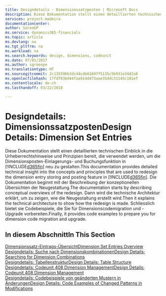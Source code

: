 ```yaml
---
title: Designdetails - Dimensionssatzposten | Microsoft Docs
description: Diese Dokumentation stellt einen detaillierten technischen Einblick in die Urheberrechtshinweise und Prinzipien bereit, die verwendet werden, um die Dimensionsposten-Einlagerungs- und Buchungsfunktion in  neu zu gestalten.
services: project-madeira
documentationcenter: 
author: SorenGP
ms.service: dynamics365-financials
ms.topic: article
ms.devlang: na
ms.tgt_pltfrm: na
ms.workload: na
ms.search.keywords: design, dimensions, codeunit
ms.date: 07/01/2017
ms.author: sgroespe
ms.translationtype: HT
ms.sourcegitcommit: 2c13559bb3dc44cdb61697f5135c5b931e34d2a8
ms.openlocfilehash: 17fd783bd44faa914d473aae35ddc31145c181ef
ms.contentlocale: de-ch
ms.lasthandoff: 03/22/2018

---
```

# <a name="design-details-dimension-set-entries"></a><span data-ttu-id="ddfba-103">Designdetails: Dimensionssatzposten</span><span class="sxs-lookup"><span data-stu-id="ddfba-103">Design Details: Dimension Set Entries</span></span>
<span data-ttu-id="ddfba-104">Diese Dokumentation stellt einen detaillierten technischen Einblick in die Urheberrechtshinweise und Prinzipien bereit, die verwendet werden, um die Dimensionsposten-Einlagerungs- und Buchungsfunktion in [!INCLUDE[d365fin](includes/d365fin_md.md)] neu zu gestalten.</span><span class="sxs-lookup"><span data-stu-id="ddfba-104">This documentation provides detailed technical insight into the concepts and principles that are used to redesign the dimension entry storing and posting feature in [!INCLUDE[d365fin](includes/d365fin_md.md)].</span></span> <span data-ttu-id="ddfba-105">Die Dokumentation beginnt mit der Beschreibung der konzeptionellen Übersichten der Neugestaltung.</span><span class="sxs-lookup"><span data-stu-id="ddfba-105">The documentation starts by describing conceptual overviews of the redesign.</span></span> <span data-ttu-id="ddfba-106">Dann wird die technische Architektur erklärt, um zu zeigen, wie die Neugestaltung erstellt wird.</span><span class="sxs-lookup"><span data-stu-id="ddfba-106">Then it explains the technical architecture to show how the redesign is made.</span></span> <span data-ttu-id="ddfba-107">Schliesslich bietet sie Codebeispiele, die Sie für Dimensionscodemigration und -Upgrade vorbereiten.</span><span class="sxs-lookup"><span data-stu-id="ddfba-107">Finally, it provides code examples to prepare you for dimension code migration and upgrade.</span></span>  

## <a name="in-this-section"></a><span data-ttu-id="ddfba-108">In diesem Abschnitt</span><span class="sxs-lookup"><span data-stu-id="ddfba-108">In This Section</span></span>  
[<span data-ttu-id="ddfba-109">Dimensionssatz-Eintrags-Übersicht</span><span class="sxs-lookup"><span data-stu-id="ddfba-109">Dimension Set Entries Overview</span></span>](design-details-dimension-set-entries-overview.md)  
[<span data-ttu-id="ddfba-110">Designdetails: Suche nach Dimensionskombinationen</span><span class="sxs-lookup"><span data-stu-id="ddfba-110">Design Details: Searching for Dimension Combinations</span></span>](design-details-searching-for-dimension-combinations.md)  
[<span data-ttu-id="ddfba-111">Designdetails: Tabellenstruktur</span><span class="sxs-lookup"><span data-stu-id="ddfba-111">Design Details: Table Structure</span></span>](design-details-table-structure.md)  
[<span data-ttu-id="ddfba-112">Designdetails: Codeunit 408 Dimension Management</span><span class="sxs-lookup"><span data-stu-id="ddfba-112">Design Details: Codeunit 408 Dimension Management</span></span>](design-details-codeunit-408-dimension-management.md)  
[<span data-ttu-id="ddfba-113">Designdetails: Codebeispiele von geänderten Mustern in Änderungen</span><span class="sxs-lookup"><span data-stu-id="ddfba-113">Design Details: Code Examples of Changed Patterns in Modifications</span></span>](design-details-code-examples-of-changed-patterns-in-modifications.md)

